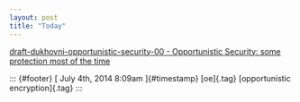 ```yaml
---
layout: post
title: "Today"
---
```



[draft-dukhovni-opportunistic-security-00 - Opportunistic Security: some
protection most of the
time](%20https://t.umblr.com/redirect?z=https%3A%2F%2Ftools.ietf.org%2Fhtml%2Fdraft-dukhovni-opportunistic-security-00&t=MmI2NmNkN2Y3YzBlYjNlZDQ5Y2VhODc4N2FiOWU3NmZmMjhmZDQ3YyxGbjlBUlBQSw%3D%3D&b=t%3Af-JKqRHWTpWK1DKXwqj3Yg&p=https%3A%2F%2Fdummdida.tumblr.com%2Fpost%2F90734487945%2Fdraft-dukhovni-opportunistic-security-00&m=1)

::: {#footer}
[ July 4th, 2014 8:09am ]{#timestamp} [oe]{.tag} [opportunistic
encryption]{.tag}
:::
